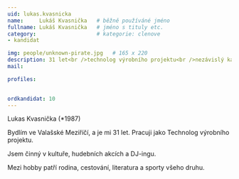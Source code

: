 ```yaml
---
uid: lukas.kvasnicka
name:     Lukáš Kvasnička  	# běžně používáné jméno
fullname: Lukáš Kvasnička 	# jméno s tituly etc.
category:                   # kategorie: clenove
- kandidat

img: people/unknown-pirate.jpg   # 165 x 220
description: 31 let<br />technolog výrobního projektu<br />nezávislý kandidát # kratký popis, max 160 znaků
mail:

profiles:
  

ordkandidat: 10
---
```


Lukas Kvasnička (*1987)

Bydlím ve Valašské Meziříčí, a je mi 31 let. Pracuji jako Technolog výrobního projektu. 

Jsem činný v kultuře, hudebních akcích a DJ-ingu. 

Mezi hobby patří rodina, cestování, literatura a sporty všeho druhu. 

